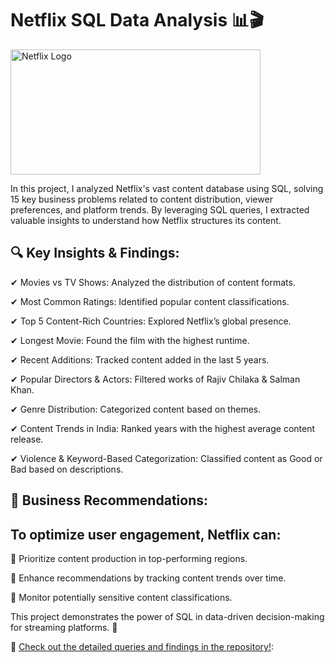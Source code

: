 # Netflix SQL Data Analysis 📊🎬

<img src="https://github.com/tanvirfau/netflix_sql_project/blob/main/netflix_logo.jpg" alt="Netflix Logo" width="400" height="200">

<P>In this project, I analyzed Netflix's vast content database using SQL, solving 15 key business problems related to content distribution, viewer preferences, and platform trends. By leveraging SQL queries, I extracted valuable insights to understand how Netflix structures its content.</P>

## 🔍 Key Insights & Findings:

✔ Movies vs TV Shows: Analyzed the distribution of content formats.

✔ Most Common Ratings: Identified popular content classifications.

✔ Top 5 Content-Rich Countries: Explored Netflix’s global presence.

✔ Longest Movie: Found the film with the highest runtime.

✔ Recent Additions: Tracked content added in the last 5 years.

✔ Popular Directors & Actors: Filtered works of Rajiv Chilaka & Salman Khan.

✔ Genre Distribution: Categorized content based on themes.

✔ Content Trends in India: Ranked years with the highest average content release.

✔ Violence & Keyword-Based Categorization: Classified content as Good or Bad based on descriptions.

## 📌 Business Recommendations:


## To optimize user engagement, Netflix can:

📢 Prioritize content production in top-performing regions.

🎯 Enhance recommendations by tracking content trends over time.

🛑 Monitor potentially sensitive content classifications.

This project demonstrates the power of SQL in data-driven decision-making for streaming platforms. 🚀

📌 [Check out the detailed queries and findings in the repository!](https://github.com/tanvirfau/netflix_sql_project):

